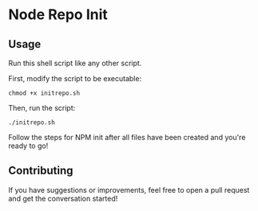 # Node Repo Init

## Usage

Run this shell script like any other script.

First, modify the script to be executable: 

```shell
chmod +x initrepo.sh
```

Then, run the script:

```
./initrepo.sh
```

Follow the steps for NPM init after all files have been created and you're ready
to go!


## Contributing

If you have suggestions or improvements, feel free to open a pull request and
get the conversation started!



